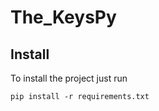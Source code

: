 # The_KeysPy

## Install
To install the project just run
```shell
pip install -r requirements.txt
```
